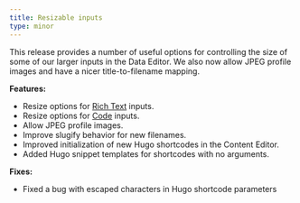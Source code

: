 ```yaml
---
title: Resizable inputs
type: minor
---
```

This release provides a number of useful options for controlling the size of some of our larger inputs in the Data Editor. We also now allow JPEG profile images and have a nicer title-to-filename mapping.

**Features:**

* Resize options for [Rich Text](/documentation/articles/using-rich-text-inputs-to-edit-your-data) inputs.
* Resize options for [Code](/documentation/articles/using-code-inputs-to-edit-your-data) inputs.
* Allow JPEG profile images.
* Improve slugify behavior for new filenames.
* Improved initialization of new Hugo shortcodes in the Content Editor.
* Added Hugo snippet templates for shortcodes with no arguments.

**Fixes:**

* Fixed a bug with escaped characters in Hugo shortcode parameters